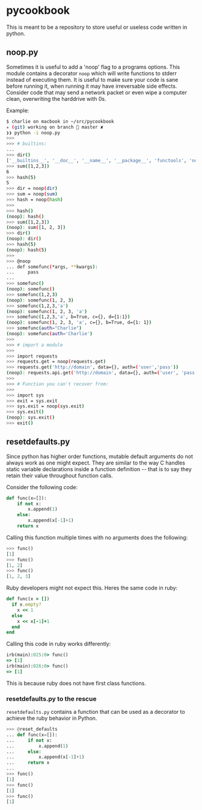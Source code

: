 # pycookbook
This is meant to be a repository to store useful or useless code written in python.

## noop.py
Sometimes it is useful to add a 'noop' flag to a programs options. This module contains a decorator `noop` which will write functions to stderr instead of executing them. It is useful to make sure your code is sane before running it, when running it may have irreversable side effects. Consider code that may send a network packet or even wipe a computer clean, overwriting the harddrive with 0s.

Example:
```bash
$ charlie on macbook in ~/src/pycookbook
✭ (git) working on branch  master ✘
❯❯ python -i noop.py
>>>
>>> # builtins:
...
>>> dir()
['__builtins__', '__doc__', '__name__', '__package__', 'functools', 'noop', 'sys']
>>> sum([1,2,3])
6
>>> hash(5)
5
>>> dir = noop(dir)
>>> sum = noop(sum)
>>> hash = noop(hash)
>>>
>>> hash()
(noop): hash()
>>> sum([1,2,3])
(noop): sum([1, 2, 3])
>>> dir()
(noop): dir()
>>> hash(5)
(noop): hash(5)
>>>
>>> @noop
... def somefunc(*args, **kwargs):
...     pass
...
>>> somefunc()
(noop): somefunc()
>>> somefunc(1,2,3)
(noop): somefunc(1, 2, 3)
>>> somefunc(1,2,3,'a')
(noop): somefunc(1, 2, 3, 'a')
>>> somefunc(1,2,3,'a', b=True, c={}, d={1:1})
(noop): somefunc(1, 2, 3, 'a', c={}, b=True, d={1: 1})
>>> somefunc(auth="Charlie")
(noop): somefunc(auth='Charlie')
>>>
>>> # import a module
>>>
>>> import requests
>>> requests.get = noop(requests.get)
>>> requests.get('http://domain', data={}, auth=('user','pass'))
(noop): requests.api.get('http://domain', data={}, auth=('user', 'pass'))
>>>
>>> # Function you can't recover from:
>>>
>>> import sys
>>> exit = sys.exit
>>> sys.exit = noop(sys.exit)
>>> sys.exit()
(noop): sys.exit()
>>> exit()
```

## resetdefaults.py
Since python has higher order functions, mutable default arguments do not always work as one might expect. They are similar to the way C handles static variable declarations inside a function definition -- that is to say they retain their value throughout function calls.

Consider the following code:
```python
def func(x=[]):
    if not x:
        x.append(1)
    else:
        x.append(x[-1]+1)
    return x
```

Calling this function multiple times with no arguments does the following:
```python
>>> func()
[1]
>>> func()
[1, 2]
>>> func()
[1, 2, 3]
```

Ruby developers might not expect this. Heres the same code in ruby:
```ruby
def func(x = [])
  if x.empty?
    x << 1
  else
    x << x[-1]+1
  end
end
```

Calling this code in ruby works differently:
```ruby
irb(main):025:0> func()
=> [1]
irb(main):026:0> func()
=> [1]
```

This is because ruby does not have first class functions.

### resetdefaults.py to the rescue
`resetdefaults.py` contains a function that can be used as a decorator to achieve the ruby behavior in Python.

```python
>>> @reset_defaults
... def func(x=[]):
...     if not x:
...         x.append(1)
...     else:
...         x.append(x[-1]+1)
...     return x
...
>>> func()
[1]
>>> func()
[1]
>>> func()
[1]
```
